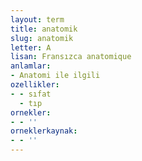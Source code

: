 ```yaml
---
layout: term
title: anatomik
slug: anatomik
letter: A
lisan: Fransızca anatomique
anlamlar:
- Anatomi ile ilgili
ozellikler:
- - sıfat
  - tıp
ornekler:
- - ''
orneklerkaynak:
- - ''
---
```

